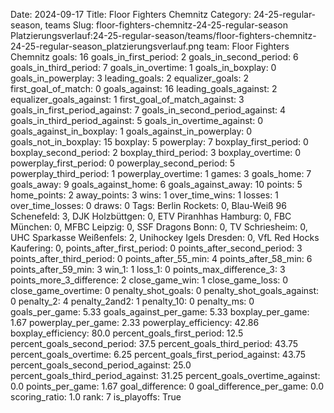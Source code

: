 Date: 2024-09-17
Title: Floor Fighters Chemnitz
Category: 24-25-regular-season, teams
Slug: floor-fighters-chemnitz-24-25-regular-season
Platzierungsverlauf:24-25-regular-season/teams/floor-fighters-chemnitz-24-25-regular-season_platzierungsverlauf.png
team: Floor Fighters Chemnitz
goals: 16
goals_in_first_period: 2
goals_in_second_period: 6
goals_in_third_period: 7
goals_in_overtime: 1
goals_in_boxplay: 0
goals_in_powerplay: 3
leading_goals: 2
equalizer_goals: 2
first_goal_of_match: 0
goals_against: 16
leading_goals_against: 2
equalizer_goals_against: 1
first_goal_of_match_against: 3
goals_in_first_period_against: 7
goals_in_second_period_against: 4
goals_in_third_period_against: 5
goals_in_overtime_against: 0
goals_against_in_boxplay: 1
goals_against_in_powerplay: 0
goals_not_in_boxplay: 15
boxplay: 5
powerplay: 7
boxplay_first_period: 0
boxplay_second_period: 2
boxplay_third_period: 3
boxplay_overtime: 0
powerplay_first_period: 0
powerplay_second_period: 5
powerplay_third_period: 1
powerplay_overtime: 1
games: 3
goals_home: 7
goals_away: 9
goals_against_home: 6
goals_against_away: 10
points: 5
home_points: 2
away_points: 3
wins: 1
over_time_wins: 1
losses: 1
over_time_losses: 0
draws: 0
Tags:  Berlin Rockets: 0,  Blau-Weiß 96 Schenefeld: 3,  DJK Holzbüttgen: 0,  ETV Piranhhas Hamburg: 0,  FBC München: 0,  MFBC Leipzig: 0,  SSF Dragons Bonn: 0,  TV Schriesheim: 0,  UHC Sparkasse Weißenfels: 2,  Unihockey Igels Dresden: 0,  VfL Red Hocks Kaufering: 0,
points_after_first_period: 0
points_after_second_period: 3
points_after_third_period: 0
points_after_55_min: 4
points_after_58_min: 6
points_after_59_min: 3
win_1: 1
loss_1: 0
points_max_difference_3: 3
points_more_3_difference: 2
close_game_win: 1
close_game_loss: 0
close_game_overtime: 0
penalty_shot_goals: 0
penalty_shot_goals_against: 0
penalty_2: 4
penalty_2and2: 1
penalty_10: 0
penalty_ms: 0
goals_per_game: 5.33
goals_against_per_game: 5.33
boxplay_per_game: 1.67
powerplay_per_game: 2.33
powerplay_efficiency: 42.86
boxplay_efficiency: 80.0
percent_goals_first_period: 12.5
percent_goals_second_period: 37.5
percent_goals_third_period: 43.75
percent_goals_overtime: 6.25
percent_goals_first_period_against: 43.75
percent_goals_second_period_against: 25.0
percent_goals_third_period_against: 31.25
percent_goals_overtime_against: 0.0
points_per_game: 1.67
goal_difference: 0
goal_difference_per_game: 0.0
scoring_ratio: 1.0
rank: 7
is_playoffs: True

